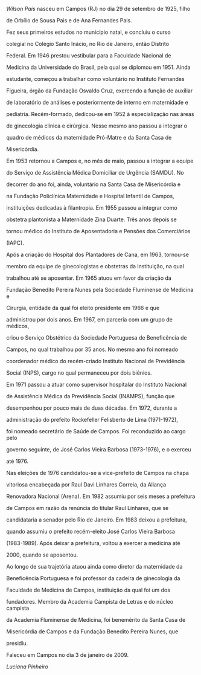 

*Wilson Pais* nasceu em Campos (RJ) no dia 29 de setembro de 1925, filho

de Orbílio de Sousa Pais e de Ana Fernandes Pais.



Fez seus primeiros estudos no município natal, e concluiu o curso

colegial no Colégio Santo Inácio, no Rio de Janeiro, então Distrito

Federal. Em 1946 prestou vestibular para a Faculdade Nacional de

Medicina da Universidade do Brasil, pela qual se diplomou em 1951. Ainda

estudante, começou a trabalhar como voluntário no Instituto Fernandes

Figueira, órgão da Fundação Osvaldo Cruz, exercendo a função de auxiliar

de laboratório de análises e posteriormente de interno em maternidade e

pediatria. Recém-formado, dedicou-se em 1952 à especialização nas áreas

de ginecologia clínica e cirúrgica. Nesse mesmo ano passou a integrar o

quadro de médicos da maternidade Pró-Matre e da Santa Casa de

Misericórdia.



Em 1953 retornou a Campos e, no mês de maio, passou a integrar a equipe

do Serviço de Assistência Médica Domiciliar de Urgência (SAMDU). No

decorrer do ano foi, ainda, voluntário na Santa Casa de Misericórdia e

na Fundação Policlínica Maternidade e Hospital Infantil de Campos,

instituições dedicadas à filantropia. Em 1955 passou a integrar como

obstetra plantonista a Maternidade Zina Duarte. Três anos depois se

tornou médico do Instituto de Aposentadoria e Pensões dos Comerciários

(IAPC).



Após a criação do Hospital dos Plantadores de Cana, em 1963, tornou-se

membro da equipe de ginecologistas e obstetras da instituição, na qual

trabalhou até se aposentar. Em 1965 atuou em favor da criação da

Fundação Benedito Pereira Nunes pela Sociedade Fluminense de Medicina e

Cirurgia, entidade da qual foi eleito presidente em 1966 e que

administrou por dois anos. Em 1967, em parceria com um grupo de médicos,

criou o Serviço Obstétrico da Sociedade Portuguesa de Beneficência de

Campos, no qual trabalhou por 35 anos. No mesmo ano foi nomeado

coordenador médico do recém-criado Instituto Nacional de Previdência

Social (INPS), cargo no qual permaneceu por dois biênios.



Em 1971 passou a atuar como supervisor hospitalar do Instituto Nacional

de Assistência Médica da Previdência Social (INAMPS), função que

desempenhou por pouco mais de duas décadas. Em 1972, durante a

administração do prefeito Rockefeller Felisberto de Lima (1971-1972),

foi nomeado secretário de Saúde de Campos. Foi reconduzido ao cargo pelo

governo seguinte, de José Carlos Vieira Barbosa (1973-1976), e o exerceu

até 1976.



Nas eleições de 1976 candidatou-se a vice-prefeito de Campos na chapa

vitoriosa encabeçada por Raul Davi Linhares Correia, da Aliança

Renovadora Nacional (Arena). Em 1982 assumiu por seis meses a prefeitura

de Campos em razão da renúncia do titular Raul Linhares, que se

candidataria a senador pelo Rio de Janeiro. Em 1983 deixou a prefeitura,

quando assumiu o prefeito recém-eleito José Carlos Vieira Barbosa

(1983-1989). Após deixar a prefeitura, voltou a exercer a medicina até

2000, quando se aposentou.



Ao longo de sua trajetória atuou ainda como diretor da maternidade da

Beneficência Portuguesa e foi professor da cadeira de ginecologia da

Faculdade de Medicina de Campos, instituição da qual foi um dos

fundadores. Membro da Academia Campista de Letras e do núcleo campista

da Academia Fluminense de Medicina, foi benemérito da Santa Casa de

Misericórdia de Campos e da Fundação Benedito Pereira Nunes, que

presidiu.



Faleceu em Campos no dia 3 de janeiro de 2009.



*Luciana Pinheiro*



